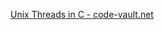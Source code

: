 [Unix Threads in C - code-vault.net](https://code-vault.net/course/6q6s9eerd0:1609007479575/lesson/18ec1942c2da46840693efe9b51d86a8)
